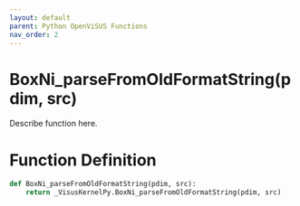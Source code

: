 ```yaml
---
layout: default
parent: Python OpenViSUS Functions
nav_order: 2
---
```


# BoxNi_parseFromOldFormatString(pdim, src)

Describe function here.

# Function Definition

```python
def BoxNi_parseFromOldFormatString(pdim, src):
    return _VisusKernelPy.BoxNi_parseFromOldFormatString(pdim, src)
```